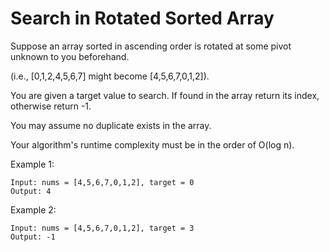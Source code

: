 # Search in Rotated Sorted Array

Suppose an array sorted in ascending order is rotated at some pivot unknown to you beforehand.

(i.e., [0,1,2,4,5,6,7] might become [4,5,6,7,0,1,2]).

You are given a target value to search. If found in the array return its index, otherwise return -1.

You may assume no duplicate exists in the array.

Your algorithm's runtime complexity must be in the order of O(log n).

Example 1:

```
Input: nums = [4,5,6,7,0,1,2], target = 0
Output: 4
```

Example 2:

```
Input: nums = [4,5,6,7,0,1,2], target = 3
Output: -1
```
